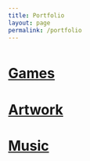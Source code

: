 ```yaml
---
title: Portfolio
layout: page
permalink: /portfolio
---
```


<body>
    <h1 id="group" class="portfolio-centered" style="margin-top: 3rem"> <a href="{{ site.url }}/portfolio/games"> Games </a> </h1>
    <h1 id="group" class="portfolio-centered"> <a href="{{ site.url }}/portfolio/artwork"> Artwork </a> </h1>
    <h1 id="group" class="portfolio-centered"> <a href="{{ site.url }}/portfolio/music"> Music </a> </h1>
</body>

<script src="color.js"></script>
